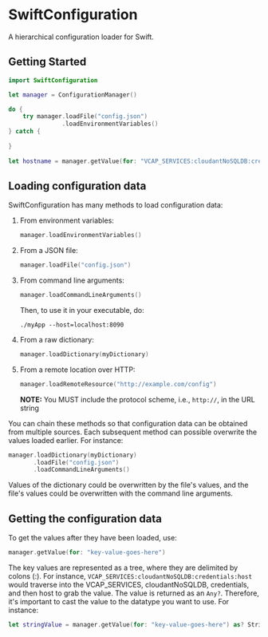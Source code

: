 # SwiftConfiguration

A hierarchical configuration loader for Swift.

## Getting Started

```swift
import SwiftConfiguration

let manager = ConfigurationManager()

do {
    try manager.loadFile("config.json")
               .loadEnvironmentVariables()
} catch { 
	
}
			  
let hostname = manager.getValue(for: "VCAP_SERVICES:cloudantNoSQLDB:credentials:host")
```

## Loading configuration data

SwiftConfiguration has many methods to load configuration data:

1. From environment variables:

    ```swift
    manager.loadEnvironmentVariables()
    ```

2. From a JSON file:

    ```swift
    manager.loadFile("config.json")
    ```

3. From command line arguments:

    ```swift
    manager.loadCommandLineArguments()
    ```

    Then, to use it in your executable, do:
    
    ```
    ./myApp --host=localhost:8090
    ```

4. From a raw dictionary:

    ```swift
    manager.loadDictionary(myDictionary)
    ```

5. From a remote location over HTTP:
    
    ```swift
    manager.loadRemoteResource("http://example.com/config")
    ```
    
    **NOTE:** You MUST include the protocol scheme, i.e., `http://`, in the URL string

You can chain these methods so that configuration data can be obtained from multiple sources. Each subsequent method can possible overwrite the values loaded earlier. For instance:

```swift
manager.loadDictionary(myDictionary)
       .loadFile("config.json")
       .loadCommandLineArguments()

```

Values of the dictionary could be overwritten by the file's values, and the file's values could be overwritten with the command line arguments.

## Getting the configuration data

To get the values after they have been loaded, use:

```swift
manager.getValue(for: "key-value-goes-here")
```

The key values are represented as a tree, where they are delimited by colons (:). For instance, `VCAP_SERVICES:cloudantNoSQLDB:credentials:host` would traverse into the VCAP_SERVICES, cloudantNoSQLDB, credentials, and then host to grab the value. The value is returned as an `Any?`. Therefore, it's important to cast the value to the datatype you want to use. For instance:

```swift
let stringValue = manager.getValue(for: "key-value-goes-here") as? String
```

